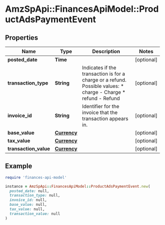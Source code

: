 # AmzSpApi::FinancesApiModel::ProductAdsPaymentEvent

## Properties

| Name | Type | Description | Notes |
| ---- | ---- | ----------- | ----- |
| **posted_date** | **Time** |  | [optional] |
| **transaction_type** | **String** | Indicates if the transaction is for a charge or a refund.  Possible values:  * charge - Charge  * refund - Refund | [optional] |
| **invoice_id** | **String** | Identifier for the invoice that the transaction appears in. | [optional] |
| **base_value** | [**Currency**](Currency.md) |  | [optional] |
| **tax_value** | [**Currency**](Currency.md) |  | [optional] |
| **transaction_value** | [**Currency**](Currency.md) |  | [optional] |

## Example

```ruby
require 'finances-api-model'

instance = AmzSpApi::FinancesApiModel::ProductAdsPaymentEvent.new(
  posted_date: null,
  transaction_type: null,
  invoice_id: null,
  base_value: null,
  tax_value: null,
  transaction_value: null
)
```

